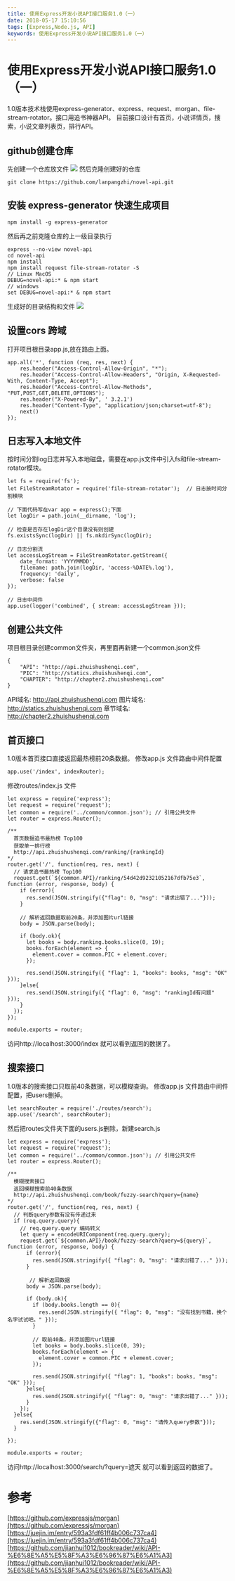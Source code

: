 ```yaml
---
title: 使用Express开发小说API接口服务1.0（一）
date: 2018-05-17 15:10:56
tags: [Express,Node.js, API]
keywords: 使用Express开发小说API接口服务1.0（一）
---
```

# 使用Express开发小说API接口服务1.0（一）
1.0版本技术栈使用express-generator、express、request、morgan、file-stream-rotator。接口用追书神器API。
目前接口设计有首页，小说详情页，搜索，小说文章列表页，排行API。
<!--more-->
## github创建仓库
先创建一个仓库放文件
![](http://hexo-1252491761.file.myqcloud.com/%E4%BD%BF%E7%94%A8Express%E5%BC%80%E5%8F%91%E5%B0%8F%E8%AF%B4API%E6%8E%A5%E5%8F%A3%E6%9C%8D%E5%8A%A1/QQ%E5%9B%BE%E7%89%8720180517153417.png)
然后克隆创建好的仓库
```
git clone https://github.com/lanpangzhi/novel-api.git
```

## 安装 express-generator 快速生成项目
```
npm install -g express-generator
```
然后再之前克隆仓库的上一级目录执行
```
express --no-view novel-api
cd novel-api
npm install 
npm install request file-stream-rotator -S
// Linux MacOS
DEBUG=novel-api:* & npm start
// windows 
set DEBUG=novel-api:* & npm start
```
生成好的目录结构和文件
![](http://hexo-1252491761.file.myqcloud.com/%E4%BD%BF%E7%94%A8Express%E5%BC%80%E5%8F%91%E5%B0%8F%E8%AF%B4API%E6%8E%A5%E5%8F%A3%E6%9C%8D%E5%8A%A1/QQ%E5%9B%BE%E7%89%8720180517154349.png)

## 设置cors 跨域
打开项目根目录app.js,放在路由上面。
```
app.all('*', function (req, res, next) {
    res.header("Access-Control-Allow-Origin", "*");
    res.header("Access-Control-Allow-Headers", "Origin, X-Requested-With, Content-Type, Accept");
    res.header("Access-Control-Allow-Methods", "PUT,POST,GET,DELETE,OPTIONS");
    res.header("X-Powered-By", ' 3.2.1')
    res.header("Content-Type", "application/json;charset=utf-8");
    next()
});
```

## 日志写入本地文件
按时间分割log日志并写入本地磁盘，需要在app.js文件中引入fs和file-stream-rotator模块。
```
let fs = require('fs'); 
let FileStreamRotator = require('file-stream-rotator');  // 日志按时间分割模块

// 下面代码写在var app = express();下面
let logDir = path.join(__dirname, 'log');

// 检查是否存在logDir这个目录没有则创建
fs.existsSync(logDir) || fs.mkdirSync(logDir);

// 日志分割流
let accessLogStream = FileStreamRotator.getStream({
    date_format: 'YYYYMMDD',
    filename: path.join(logDir, 'access-%DATE%.log'),
    frequency: 'daily',
    verbose: false
});

// 日志中间件
app.use(logger('combined', { stream: accessLogStream }));
```

## 创建公共文件
项目根目录创建common文件夹，再里面再新建一个common.json文件
```
{
    "API": "http://api.zhuishushenqi.com",
    "PIC": "http://statics.zhuishushenqi.com",
    "CHAPTER": "http://chapter2.zhuishushenqi.com"
}
```
API域名: http://api.zhuishushenqi.com
图片域名: http://statics.zhuishushenqi.com
章节域名: http://chapter2.zhuishushenqi.com

## 首页接口
1.0版本首页接口直接返回最热榜前20条数据。
修改app.js 文件路由中间件配置
```
app.use('/index', indexRouter);
```
修改routes/index.js 文件
```
let express = require('express');
let request = require('request');
let common = require('../common/common.json'); // 引用公共文件
let router = express.Router();

/** 
  首页数据追书最热榜 Top100
  获取单一排行榜
  http://api.zhuishushenqi.com/ranking/{rankingId}
*/
router.get('/', function(req, res, next) {
  // 请求追书最热榜 Top100
  request.get(`${common.API}/ranking/54d42d92321052167dfb75e3`, function (error, response, body) {
    if (error){
      res.send(JSON.stringify({"flag": 0, "msg": "请求出错了..."}));
    }
    
    // 解析返回数据取前20条，并添加图片url链接
    body = JSON.parse(body);

    if (body.ok){
      let books = body.ranking.books.slice(0, 19);
      books.forEach(element => {
        element.cover = common.PIC + element.cover;
      });

      res.send(JSON.stringify({ "flag": 1, "books": books, "msg": "OK" }));
    }else{
      res.send(JSON.stringify({ "flag": 0, "msg": "rankingId有问题" }));
    }  
  });
});

module.exports = router;
```
访问http://localhost:3000/index 就可以看到返回的数据了。

## 搜索接口
1.0版本的搜索接口只取前40条数据，可以模糊查询。
修改app.js 文件路由中间件配置，把users删掉。
```
let searchRouter = require('./routes/search');
app.use('/search', searchRouter);
```
然后把routes文件夹下面的users.js删除，新建search.js
```
let express = require('express');
let request = require('request');
let common = require('../common/common.json'); // 引用公共文件
let router = express.Router();

/** 
  模糊搜索接口
  返回模糊搜索前40条数据
  http://api.zhuishushenqi.com/book/fuzzy-search?query={name}
*/
router.get('/', function(req, res, next) {
  // 判断query参数有没有传递过来
  if (req.query.query){
    // req.query.query 编码转义
    let query = encodeURIComponent(req.query.query);
    request.get(`${common.API}/book/fuzzy-search?query=${query}`, function (error, response, body) {
      if (error){
        res.send(JSON.stringify({ "flag": 0, "msg": "请求出错了..." }));
      }

       // 解析返回数据
      body = JSON.parse(body);

      if (body.ok){
        if (body.books.length == 0){
          res.send(JSON.stringify({ "flag": 0, "msg": "没有找到书籍，换个名字试试吧。" }));
        }
        
        // 取前40条，并添加图片url链接
        let books = body.books.slice(0, 39);
        books.forEach(element => {
          element.cover = common.PIC + element.cover;
        });

        res.send(JSON.stringify({ "flag": 1, "books": books, "msg": "OK" }));
      }else{
        res.send(JSON.stringify({ "flag": 0, "msg": "请求出错了..." }));
      }
    });
  }else{
    res.send(JSON.stringify({"flag": 0, "msg": "请传入query参数"}));
  }
  
});

module.exports = router;
```
访问http://localhost:3000/search/?query=遮天 就可以看到返回的数据了。



# 参考
[https://github.com/expressjs/morgan](https://github.com/expressjs/morgan)
[https://juejin.im/entry/593a3fdf61ff4b006c737ca4](https://juejin.im/entry/593a3fdf61ff4b006c737ca4)
[https://github.com/jianhui1012/bookreader/wiki/API-%E6%8E%A5%E5%8F%A3%E6%96%87%E6%A1%A3](https://github.com/jianhui1012/bookreader/wiki/API-%E6%8E%A5%E5%8F%A3%E6%96%87%E6%A1%A3)